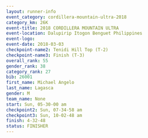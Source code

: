 ```yaml
---
layout: runner-info 
event_category: cordillera-mountain-ultra-2018 
category_km: 26K 
event-title: 2018 CORDILLERA MOUNTAIN ULTRA 
event-location: Dalupirip Itogon Benguet Philippines 
event-logo: 
event-date: 2018-03-03 
checkpoint-name2: Tenidi Hill Top (T-2) 
checkpoint-name3: Finish (T-3) 
overall_rank: 55
gender_rank: 38
category_rank: 27
bib: 26001
first_name: Michael Angelo
last_name: Lagasca
gender: M
team_name: None
start: Sun, 05-30-00 am
checkpoint2: Sun, 07-34-58 am
checkpoint3: Sun, 10-02-48 am
finish: 4-32-48
status: FINISHER
---
```

